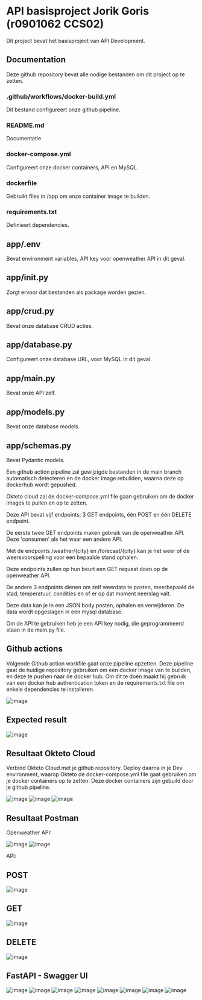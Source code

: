 # API basisproject Jorik Goris (r0901062 CCS02)

Dit project bevat het basisproject van API Development.

## Documentation

Deze github repository bevat alle nodige bestanden om dit project op te zetten.

### .github/workflows/docker-build.yml
Dit bestand configureert onze github pipeline.

### README.md ##
Documentatie

### docker-compose.yml ##
Configureert onze docker containers, API en MySQL.

### dockerfile ##
Gebruikt files in /app om onze container image te builden.

### requirements.txt ##
Definieert dependencies.

## app/.env ##
Bevat environment variables, API key voor openweather API in dit geval.

## app/__init__.py ##
Zorgt ervoor dat bestanden als package worden gezien.

## app/crud.py ##
Bevat onze database CRUD acties.

## app/database.py ##
Configureert onze database URL, voor MySQL in dit geval.

## app/main.py ##
Bevat onze API zelf.

## app/models.py ##
Bevat onze database models.

## app/schemas.py  ##
Bevat Pydantic models.

Een github action pipeline zal gewijzigde bestanden in de main branch automatisch detecteren en de docker image rebuilden, waarna deze op dockerhub wordt gepushed.

Okteto cloud zal de docker-compose.yml file gaan gebruiken om de docker images te pullen en op te zetten.

Deze API bevat vijf endpoints; 3 GET endpoints, één POST en één DELETE endpoint. 

De eerste twee GET endpoints maken gebruik van de openweather API. Deze 'consumen' als het waar een andere API. 

Met de endpoints /weather/{city} en /forecast/{city} kan je het weer of de weersvoorspelling voor een bepaalde stand ophalen.

Deze endpoints zullen op hun beurt een GET request doen op de openweather API. 

De andere 3 endpoints dienen om zelf weerdata te posten, meerbepaald de stad, temperatuur, condities en of er op dat moment neerslag valt.

Deze data kan je in een JSON body posten, ophalen en verwijderen. De data wordt opgeslagen in een mysql database.

Om de API te gebruiken heb je een API key nodig, die geprogrammeerd staan in de main.py file.


## Github actions

Volgende Github action workfile gaat onze pipeline opzetten.
Deze pipeline gaat de huidige repository gebruiken om een docker image van te builden, en deze te pushen naar de docker hub. 
Om dit te doen maakt hij gebruik van een docker hub authentication token en de requirements.txt file om enkele dependencies te installeren.

![image](https://github.com/Jorik-Goris/apiproject01/assets/95848835/2cf8eaf6-483f-43a2-9a69-e889bb66b784)

## Expected result 

![image](https://github.com/Jorik-Goris/apiproject01/assets/95848835/04f56cad-d15c-4890-be24-873cf30e4f81)



## Resultaat Okteto Cloud
Verbind Okteto Cloud met je github repository.
Deploy daarna in je Dev environment, waarop Okteto de docker-compose.yml file gaat gebruiken om je docker containers op te zetten. Deze docker containers zijn gebuild door je github pipeline.

![image](https://github.com/Jorik-Goris/apiproject01/assets/95848835/89e80cd2-7e8c-45e8-ba68-084ba3d4008f)
![image](https://github.com/Jorik-Goris/apiproject01/assets/95848835/f6b57184-2885-4ba6-b02d-edf04945eb69)
![image](https://github.com/Jorik-Goris/apiproject01/assets/95848835/08964244-892a-42bf-afa1-96779b67cc9a)


## Resultaat Postman

Openweather API:

![image](https://github.com/Jorik-Goris/apiproject01/assets/95848835/e436c7dd-c348-4add-b312-b5951cf68f14)
![image](https://github.com/Jorik-Goris/apiproject01/assets/95848835/1ff1ba74-c7ea-4729-a506-b4cff2f5ff7b)

API:

## POST 
![image](https://github.com/Jorik-Goris/apiproject01/assets/95848835/89bf3fd5-43cb-4ff1-92a4-d0da49ae3a80)

## GET 
![image](https://github.com/Jorik-Goris/apiproject01/assets/95848835/e2b636f2-2139-40eb-9946-0aedc8da26a5)

## DELETE 
![image](https://github.com/Jorik-Goris/apiproject01/assets/95848835/4708d573-1f2c-40c4-b6bc-50df492a94c9)


## FastAPI - Swagger UI
![image](https://github.com/Jorik-Goris/apiproject01/assets/95848835/15b7e5a2-f8ab-46c0-a9f4-dea002fc0af9)
![image](https://github.com/Jorik-Goris/apiproject01/assets/95848835/672488dc-5bf5-4587-a187-c668e5984b8f)
![image](https://github.com/Jorik-Goris/apiproject01/assets/95848835/fed7f037-319c-4bdd-80cb-1a9a08afded7)
![image](https://github.com/Jorik-Goris/apiproject01/assets/95848835/0001d6d2-5190-44d2-b150-28a133e11f5f)
![image](https://github.com/Jorik-Goris/apiproject01/assets/95848835/1863a680-4603-4ac1-818b-cf67d5220fa2)
![image](https://github.com/Jorik-Goris/apiproject01/assets/95848835/71b4a57b-4e2a-4b11-8921-f8f9c9cf519d)
![image](https://github.com/Jorik-Goris/apiproject01/assets/95848835/07d1811c-e37b-4485-a480-f12e5316cf69)
![image](https://github.com/Jorik-Goris/apiproject01/assets/95848835/885864ed-f951-4390-9b88-03e1a495b55d)


